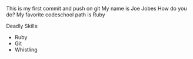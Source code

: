 This is my first commit and push on git
My name is Joe Jobes
How do you do?
My favorite codeschool path is Ruby

Deadly Skills:
* Ruby
* Git
* Whistling

